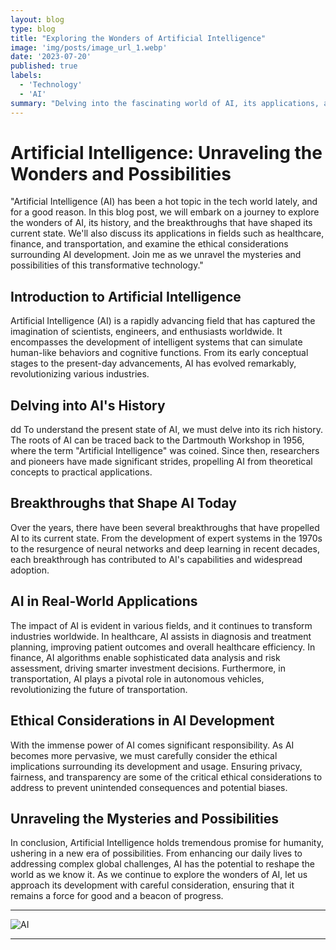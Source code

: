 ```yaml
---
layout: blog
type: blog
title: "Exploring the Wonders of Artificial Intelligence"
image: 'img/posts/image_url_1.webp'
date: '2023-07-20'
published: true
labels:
  - 'Technology'
  - 'AI'
summary: "Delving into the fascinating world of AI, its applications, and its potential impact on various industries."
---
```


# **Artificial Intelligence: Unraveling the Wonders and Possibilities**

"Artificial Intelligence (AI) has been a hot topic in the tech world lately, and for a good reason. In this blog post, we will embark on a journey to explore the wonders of AI, its history, and the breakthroughs that have shaped its current state. We'll also discuss its applications in fields such as healthcare, finance, and transportation, and examine the ethical considerations surrounding AI development. Join me as we unravel the mysteries and possibilities of this transformative technology."

## Introduction to Artificial Intelligence

Artificial Intelligence (AI) is a rapidly advancing field that has captured the imagination of scientists, engineers, and enthusiasts worldwide. It encompasses the development of intelligent systems that can simulate human-like behaviors and cognitive functions. From its early conceptual stages to the present-day advancements, AI has evolved remarkably, revolutionizing various industries.

## Delving into AI's History
dd
To understand the present state of AI, we must delve into its rich history. The roots of AI can be traced back to the Dartmouth Workshop in 1956, where the term "Artificial Intelligence" was coined. Since then, researchers and pioneers have made significant strides, propelling AI from theoretical concepts to practical applications.

## Breakthroughs that Shape AI Today

Over the years, there have been several breakthroughs that have propelled AI to its current state. From the development of expert systems in the 1970s to the resurgence of neural networks and deep learning in recent decades, each breakthrough has contributed to AI's capabilities and widespread adoption.

## AI in Real-World Applications

The impact of AI is evident in various fields, and it continues to transform industries worldwide. In healthcare, AI assists in diagnosis and treatment planning, improving patient outcomes and overall healthcare efficiency. In finance, AI algorithms enable sophisticated data analysis and risk assessment, driving smarter investment decisions. Furthermore, in transportation, AI plays a pivotal role in autonomous vehicles, revolutionizing the future of transportation.

## Ethical Considerations in AI Development

With the immense power of AI comes significant responsibility. As AI becomes more pervasive, we must carefully consider the ethical implications surrounding its development and usage. Ensuring privacy, fairness, and transparency are some of the critical ethical considerations to address to prevent unintended consequences and potential biases.

## Unraveling the Mysteries and Possibilities

In conclusion, Artificial Intelligence holds tremendous promise for humanity, ushering in a new era of possibilities. From enhancing our daily lives to addressing complex global challenges, AI has the potential to reshape the world as we know it. As we continue to explore the wonders of AI, let us approach its development with careful consideration, ensuring that it remains a force for good and a beacon of progress.

---

![AI](/../img/posts/image_url_1.webp")

---
